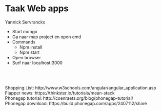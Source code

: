 # Taak Web apps

Yannick Servranckx

- Start mongo
- Ga naar map project en open cmd
- Commands
  * Npm install
  * Npm start
- Open browser
- Surf naar localhost:3000
<br />
<br />
<br />
Shopping List: http://www.w3schools.com/angular/angular_application.asp <br />
Flapper news: https://thinkster.io/tutorials/mean-stack <br/>
Phonegap tutorial: http://coenraets.org/blog/phonegap-tutorial/ <br/>
Phonegap download: https://build.phonegap.com/apps/2407112/share



